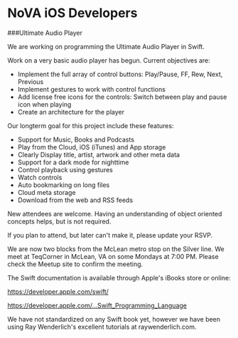 # NoVA iOS Developers

###Ultimate Audio Player

We are working on programming the Ultimate Audio Player in Swift. 

Work on a very basic audio player has begun. Current objectives are: 

- Implement the full array of control buttons: Play/Pause, FF, Rew, Next, Previous  
- Implement gestures to work with control functions  
- Add license free icons for the controls: Switch between play and pause icon when playing  
- Create an architecture for the player


Our longterm goal for this project include these features:

- Support for Music, Books and Podcasts  
- Play from the Cloud, iOS (iTunes) and App storage  
- Clearly Display title, artist, artwork and other meta data  
- Support for a dark mode for nighttime  
- Control playback using gestures  
- Watch controls  
- Auto bookmarking on long files  
- Cloud meta storage  
- Download from the web and RSS feeds


New attendees are welcome. Having an understanding of object oriented concepts helps, but is not required.

If you plan to attend, but later can't make it, please update your RSVP.

We are now two blocks from the McLean metro stop on the Silver line. We meet at TeqCorner in McLean, VA on some Mondays at 7:00 PM. Please check the Meetup site to confirm the meeting. 

The Swift documentation is available through Apple's iBooks store or online:

https://developer.apple.com/swift/

https://developer.apple.com/...Swift_Programming_Language

We have not standardized on any Swift book yet, however we have been using Ray Wenderlich's excellent tutorials at raywenderlich.com.